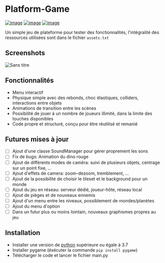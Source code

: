 # Platform-Game
[![image](https://img.shields.io/badge/Language-Python-yellow)](https://www.python.org/)
[![image](https://img.shields.io/badge/Library-Pygame-orange)](https://www.pygame.org/)
[![image](https://img.shields.io/badge/Author-JonathanOll-blue)](https://github.com/JonathanOll/)

Un simple jeu de plateforme pour tester des fonctionnalités, l'intégralité des ressources utilisées sont dans le fichier `assets.txt`

## Screenshots

![Sans titre](https://github.com/JonathanOll/Platform-Game/assets/70845195/b0cd3043-9f25-48a3-a333-805deffc5e1d)

## Fonctionnalités

- Menu interactif
- Physique simple avec des rebonds, choc élastiques, colliders, interactions entre objets
- Animations de transition entre les scènes
- Possibilité de jouer à un nombre de joueurs illimité, dans la limite des touches disponibles
- Code propre et structuré, conçu pour être réutilisé et remanié

## Futures mises à jour

- [ ] Ajout d'une classe SoundManager pour gérer proprement les sons
- [ ] Fix de bugs: Animation du dino rouge
- [ ] Ajout de différents modes de caméra: suivi de plusieurs objets, centrage sur un point fixe, ...
- [ ] Ajout d'effets de camera: zoom-dezoom, tremblement, ...
- [ ] Ajout de la possibilité de choisir le tileset et le background pour un monde
- [ ] Ajout du jeu en réseau: serveur dédié, joueur-hôte, réseau local
- [ ] Ajout de pièges et de nouveaux ennemis
- [ ] Ajout d'un menu entre les niveaux, possiblement de mondes/planètes
- [ ] Ajout du menu d'option
- [ ] Dans un futur plus ou moins lointain, nouveaux graphismes propres au jeu

## Installation

- Installer une version de [python](https://www.python.org/) supérieure ou égale à 3.7
- Installer pygame (éxécuter la commande `pip install pygame`)
- Télécharger le code et lancer le fichier main.py
